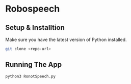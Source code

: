 # Robospeech

## Setup & Installtion

Make sure you have the latest version of Python installed.

```bash
git clone <repo-url>
```



## Running The App

```bash
python3 RonotSpeech.py
```
